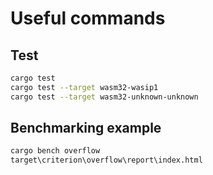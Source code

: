 # Useful commands

## Test

```bash
cargo test
cargo test --target wasm32-wasip1
cargo test --target wasm32-unknown-unknown
```

## Benchmarking example

```bash
cargo bench overflow
target\criterion\overflow\report\index.html
```
